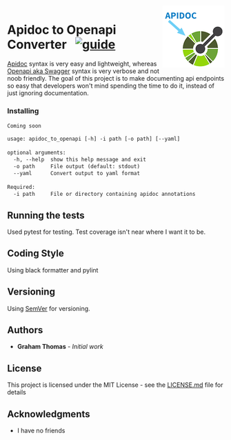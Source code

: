<img src="docs/apidoc-to-openapi_144px.png" align="right" />

# Apidoc to Openapi Converter &nbsp; [![guide](https://img.shields.io/pypi/v/apidoc-to-openapi)](https://github.com/grahammthomas/apidoc_to_openapi)

[Apidoc](http://apidocjs.com/) syntax is very easy and lightweight, whereas [Openapi aka Swagger](https://swagger.io/docs/specification/about/) syntax is very verbose and not noob friendly. The goal of this project is to make documenting api endpoints so easy that developers won't mind spending the time to do it, instead of just ignoring documentation.

### Installing

```
Coming soon
```

```
usage: apidoc_to_openapi [-h] -i path [-o path] [--yaml]

optional arguments:
  -h, --help  show this help message and exit
  -o path     File output (default: stdout)
  --yaml      Convert output to yaml format

Required:
  -i path     File or directory containing apidoc annotations
```

## Running the tests

Used pytest for testing. Test coverage isn't near where I want it to be.

## Coding Style

Using black formatter and pylint

## Versioning

Using [SemVer](http://semver.org/) for versioning.

## Authors

- **Graham Thomas** - _Initial work_

## License

This project is licensed under the MIT License - see the [LICENSE.md](LICENSE.md) file for details

## Acknowledgments

- I have no friends
